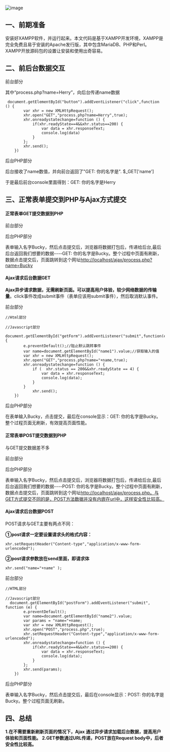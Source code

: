 ![image](https://camo.githubusercontent.com/3d4020d2489f89da3a86ac0a965c796c850ebbdd/68747470733a2f2f757365722d676f6c642d63646e2e786974752e696f2f323031382f362f31302f313633653866326439383235343637653f773d3132343026683d33343726663d706e6726733d313237363134)

## 一、前期准备

安装好XAMPP软件，并运行起来。本文代码是基于XAMPP开发环境，XAMPP是完全免费且易于安装的Apache发行版，其中包含MariaDB、PHP和Perl。XAMPP开放源码包的设置让安装和使用出奇容易。

## 二、前后台数据交互

前台部分

其中“process.php?name=Herry”，向后台传递name数据

     document.getElementById("button").addEventListener("click",function () {
            var xhr = new XMLHttpRequest();
            xhr.open("GET","process.php?name=Herry",true);
            xhr.onreadystatechange=function () {
                if(xhr.readyState==4&&xhr.status==200) {
                    var data = xhr.responseText;
                    console.log(data)
                }
            };
            xhr.send();
        })
    

后台PHP部分

后台接收了name数值，并向前台返回了"GET: 你的名字是". $_GET['name']

于是最后前台console里面得到：GET: 你的名字是Herry

## 三、正常表单提交到PHP与Ajax方式提交

#### 正常表单GET提交数据到PHP

前台部分

后台PHP部分

表单输入名字Bucky，然后点击提交后，浏览器将数据打包后，传递给后台,最后后台返回我们想要的数据----GET: 你的名字是Bucky。整个过程中页面有刷新，数据点击提交后，页面跳转到这个网址[http://localhost/ajax/process.php?name=Bucky](http://localhost/ajax/process.php?name=Bucky)

#### Ajax请求后台数据GET

**Ajax异步请求数据，无需刷新页面。可以提高用户体验，较少网络数据的传输量**。click事件改成submit事件（表单应该用submit事件），然后取消默认事件。

前台部分

    //Html部分
    
    //Javascript部分
     document.getElementById("getForm").addEventListener("submit",function(e){
            e.preventDefault();//阻止默认跳转事件
            var name=document.getElementById("name1").value;//获取输入的值
            var xhr = new XMLHttpRequest();
            xhr.open("GET","process.php?name="+name,true);
            xhr.onreadystatechange=function () {
                if (  xhr.status == 200&&xhr.readyState == 4) {
                    var data = xhr.responseText;
                    console.log(data);
                }
            }
                xhr.send();
        })
    

后台PHP部分

在表单输入Bucky，点击提交，最后在console显示：GET: 你的名字是Bucky。整个过程页面无刷新，有效提高页面性能。

#### 正常表单POST提交数据到PHP

与GET提交数据差不多

前台部分

后台PHP部分

表单输入名字Bucky，然后点击提交后，浏览器将数据打包后，传递给后台,最后后台返回我们想要的数据----POST: 你的名字是Bucky。整个过程中页面有刷新，数据点击提交后，页面跳转到这个网址[http://localhost/ajax/process.php。与GET方式提交不同的是，POST方法数据并没有内嵌在url中，这样安全性比较高。](http://localhost/ajax/process.php%E3%80%82%E4%B8%8EGET%E6%96%B9%E5%BC%8F%E6%8F%90%E4%BA%A4%E4%B8%8D%E5%90%8C%E7%9A%84%E6%98%AF%EF%BC%8CPOST%E6%96%B9%E6%B3%95%E6%95%B0%E6%8D%AE%E5%B9%B6%E6%B2%A1%E6%9C%89%E5%86%85%E5%B5%8C%E5%9C%A8url%E4%B8%AD%EF%BC%8C%E8%BF%99%E6%A0%B7%E5%AE%89%E5%85%A8%E6%80%A7%E6%AF%94%E8%BE%83%E9%AB%98%E3%80%82)

#### Ajax请求后台数据POST

POST请求与GET主要有两点不同：

**①post请求一定要设置请求头的格式内容：**

    xhr.setRequestHeader("Content-type","application/x-www-form-urlencoded");  
    

**②post请求参数放在send里面，即请求体**

    xhr.send("name="+name" );  
    

前台部分

    //HTML部分
    
    //Javascript部分
      document.getElementById("postForm").addEventListener("submit", function (e) {
            e.preventDefault();
            var name=document.getElementById("name2").value;
            var params = "name="+name;
            var xhr = new XMLHttpRequest();
            xhr.open("POST","process.php",true);
            xhr.setRequestHeader("Content-type","application/x-www-form-urlencoded");
            xhr.onreadystatechange=function () {
                if(xhr.readyState==4&&xhr.status==200) {
                    var data = xhr.responseText;
                    console.log(data);
                }
            };
            xhr.send(params);
        })
    

后台PHP部分

表单输入名字Bucky，然后点击提交后，最后在console显示：POST: 你的名字是Bucky。整个过程页面无刷新。

## 四、总结

**1.在不需要重新刷新页面的情况下，Ajax 通过异步请求加载后台数据，提高用户体验和页面性能。**
**2.GET参数通过URL传递，POST放在Request body中，后者安全性比较高。**